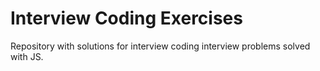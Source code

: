 # Interview Coding Exercises
Repository with solutions for interview coding interview problems solved with JS.
